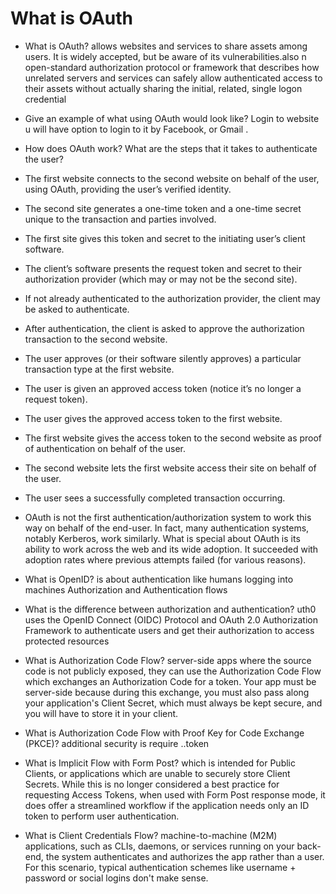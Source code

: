 # What is OAuth

- What is OAuth? allows websites and services to share assets among users. It is widely accepted, but be aware of its vulnerabilities.also n open-standard authorization protocol or framework that describes how unrelated servers and services can safely allow authenticated access to their assets without actually sharing the initial, related, single logon credential

- Give an example of what using OAuth would look like? Login to website u will have option to login to it by Facebook, or Gmail .

- How does OAuth work? What are the steps that it takes to authenticate the user?

* The first website connects to the second website on behalf of the user, using OAuth, providing the user’s verified identity.

* The second site generates a one-time token and a one-time secret unique to the transaction and parties involved.

* The first site gives this token and secret to the initiating user’s client software.

* The client’s software presents the request token and secret to their authorization provider (which may or may not be the second site).

* If not already authenticated to the authorization provider, the client may be asked to authenticate.

* After authentication, the client is asked to approve the authorization transaction to the second website.

* The user approves (or their software silently approves) a particular transaction type at the first website.

* The user is given an approved access token (notice it’s no longer a request token).

* The user gives the approved access token to the first website.

* The first website gives the access token to the second website as proof of authentication on behalf of the user.

* The second website lets the first website access their site on behalf of the user.

* The user sees a successfully completed transaction occurring.

* OAuth is not the first authentication/authorization system to work this way on behalf of the end-user. In fact, many authentication systems, notably Kerberos, work similarly. What is special about OAuth is its ability to work across the web and its wide adoption. It succeeded with adoption rates where previous attempts failed (for various reasons).

- What is OpenID? is about authentication like humans logging into machines
Authorization and Authentication flows

- What is the difference between authorization and authentication? uth0 uses the OpenID Connect (OIDC) Protocol and OAuth 2.0 Authorization Framework to authenticate users and get their authorization to access protected resources

- What is Authorization Code Flow? server-side apps where the source code is not publicly exposed, they can use the Authorization Code Flow which exchanges an Authorization Code for a token. Your app must be server-side because during this exchange, you must also pass along your application's Client Secret, which must always be kept secure, and you will have to store it in your client.

- What is Authorization Code Flow with Proof Key for Code Exchange (PKCE)? additional security is require ..token

- What is Implicit Flow with Form Post? which is intended for Public Clients, or applications which are unable to securely store Client Secrets. While this is no longer considered a best practice for requesting Access Tokens, when used with Form Post response mode, it does offer a streamlined workflow if the application needs only an ID token to perform user authentication.

- What is Client Credentials Flow? machine-to-machine (M2M) applications, such as CLIs, daemons, or services running on your back-end, the system authenticates and authorizes the app rather than a user. For this scenario, typical authentication schemes like username + password or social logins don't make sense.